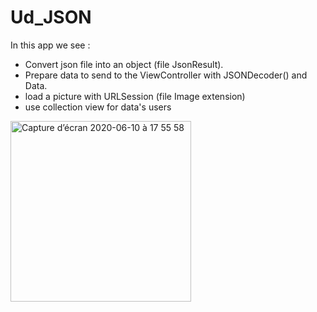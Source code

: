 # Ud_JSON
 
 In this app we see :
 - Convert json file into an object (file JsonResult).
 - Prepare data to send to the ViewController with JSONDecoder() and Data.
 - load a picture with URLSession (file Image extension)
 - use collection view for data's users
 
<img width="289" alt="Capture d’écran 2020-06-10 à 17 55 58" src="https://user-images.githubusercontent.com/39524369/84290329-d56bed00-ab43-11ea-9cdb-f4bdcac3ba50.png">
